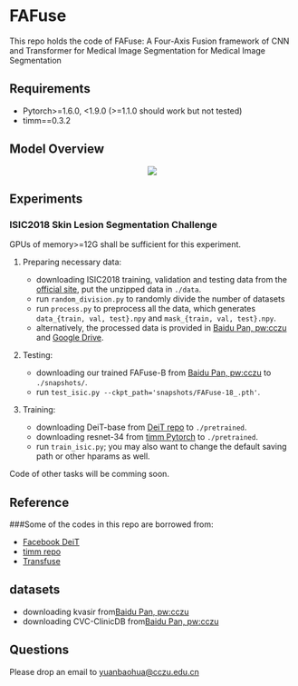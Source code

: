 # FAFuse
This repo holds the code of FAFuse: A Four-Axis Fusion framework of CNN and Transformer for Medical Image Segmentation for Medical Image Segmentation

## Requirements
* Pytorch>=1.6.0, <1.9.0 (>=1.1.0 should work but not tested)
* timm==0.3.2


## Model Overview
<p align="center">
    <img src="imgs/model.pdf"/> <br />
</p>



## Experiments

### ISIC2018 Skin Lesion Segmentation Challenge
GPUs of memory>=12G shall be sufficient for this experiment. 

1. Preparing necessary data:
	+ downloading ISIC2018 training, validation and testing data from the [official site](https://challenge.isic-archive.com/data/#2018), put the unzipped data in `./data`.
	+ run `random_division.py` to randomly divide the number of datasets
	+ run `process.py` to preprocess all the data, which generates `data_{train, val, test}.npy` and `mask_{train, val, test}.npy`.
	+ alternatively, the processed data is provided in [Baidu Pan, pw:cczu](https://pan.baidu.com/s/12oH_yxcW15yHUYm2l9nWVQ) and [Google Drive](https://drive.google.com/file/d/120hxkYc0vfzoSf4kYC6zpC7FH7XCVXqK/view?usp=sharing).

2. Testing:
	+ downloading our trained FAFuse-B from [Baidu Pan, pw:cczu](https://pan.baidu.com/s/1LSOAsciZLTSkMGzu_plS8g)  to `./snapshots/`.
	+ run `test_isic.py --ckpt_path='snapshots/FAFuse-18_.pth'`.

3. Training:
	+ downloading DeiT-base from [DeiT repo](https://github.com/facebookresearch/deit) to `./pretrained`.
	+ downloading resnet-34 from [timm Pytorch](https://github.com/rwightman/pytorch-image-models/releases/download/v0.1-weights/resnet34-43635321.pth) to `./pretrained`.
	+ run `train_isic.py`; you may also want to change the default saving path or other hparams as well.


Code of other tasks will be comming soon.


## Reference
###Some of the codes in this repo are borrowed from:
* [Facebook DeiT](https://github.com/facebookresearch/deit)
* [timm repo](https://github.com/rwightman/pytorch-image-models)
* [Transfuse](https://github.com/Rayicer/TransFuse)

## datasets
* downloading kvasir from[Baidu Pan, pw:cczu](https://pan.baidu.com/s/1WyGNXZdqWJtYhwPzpqd2qQ)
* downloading CVC-ClinicDB from[Baidu Pan, pw:cczu](https://pan.baidu.com/s/1RXhYeRW96UkoP3oHdTC6kw)


## Questions
Please drop an email to yuanbaohua@cczu.edu.cn

